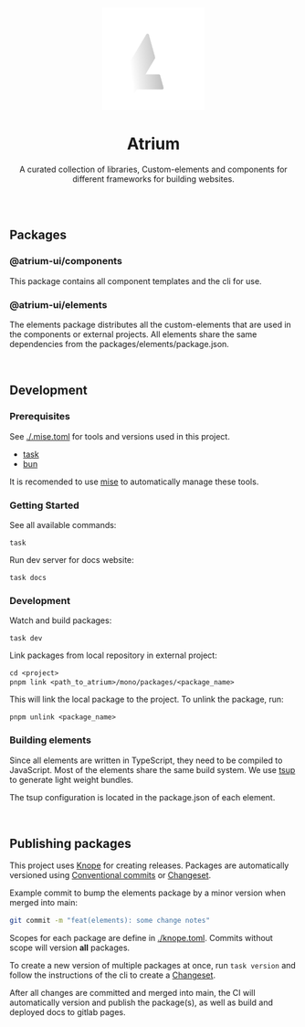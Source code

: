 <p align="center">
  <img width="180px" height="auto" src="docs/assets/atrium-dark.png" alt="atrium header">
</p>

<p align="center" style="text-align:cetner;">
	<h1 align="center" style="text-align:cetner;"><b>Atrium</b></h1>
	<p align="center" style="text-align:cetner;">
    A curated collection of libraries, Custom-elements and components for different frameworks for building websites.
  </p>
</p>
<br />
<br />

## Packages

### @atrium-ui/components

This package contains all component templates and the cli for use.

### @atrium-ui/elements

The elements package distributes all the custom-elements that are used in the components or external projects.
All elements share the same dependencies from the packages/elements/package.json.

<br />

## Development

### Prerequisites

See [./.mise.toml](./.mise.toml) for tools and versions used in this project.

- [task](https://taskfile.dev/)
- [bun](https://bun.sh/)

It is recomended to use [mise](https://github.com/jdxcode/mise) to automatically manage these tools.

### Getting Started

See all available commands:

```shell
task
```

Run dev server for docs website:

```shell
task docs
```

### Development

Watch and build packages:

```shell
task dev
```

Link packages from local repository in external project:

```shell
cd <project>
pnpm link <path_to_atrium>/mono/packages/<package_name>
```

This will link the local package to the project.
To unlink the package, run:

```shell
pnpm unlink <package_name>
```

### Building elements

Since all elements are written in TypeScript, they need to be compiled to JavaScript.
Most of the elements share the same build system. We use [tsup](https://tsup.egoist.dev/) to generate light weight bundles.

The tsup configuration is located in the package.json of each element.

<br/>

## Publishing packages

This project uses [Knope](https://knope.tech/) for creating releases. Packages are automatically versioned using [Conventional commits](https://knope.tech/reference/concepts/conventional-commits/) or [Changeset](https://knope.tech/reference/concepts/changeset/).

Example commit to bump the elements package by a minor version when merged into main:

```bash
git commit -m "feat(elements): some change notes"
```

Scopes for each package are define in [./knope.toml](./knope.toml). Commits without scope will version **all** packages.

To create a new version of multiple packages at once, run `task version` and follow the instructions of the cli to create a [Changeset](https://knope.tech/reference/concepts/changeset/).

After all changes are committed and merged into main, the CI will automatically version and publish the package(s), as well as build and deployed docs to gitlab pages.
